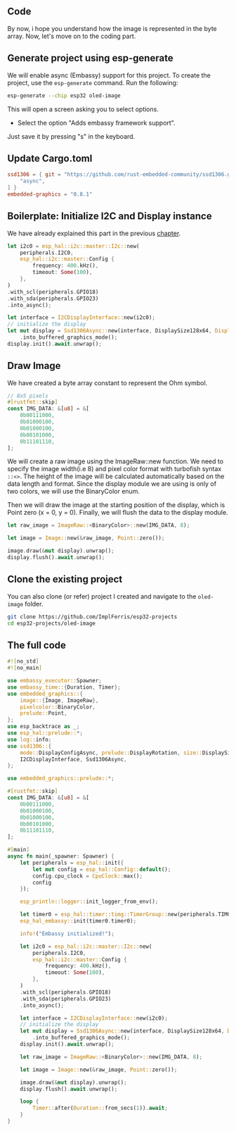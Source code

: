 ## Code

By now, i hope you understand how the image is represented in the byte array. Now, let's move on to the coding part.

## Generate project using esp-generate
We will enable async (Embassy) support for this project.  To create the project, use the `esp-generate` command. Run the following:

```sh
esp-generate --chip esp32 oled-image
```

This will open a screen asking you to select options. 

- Select the option "Adds embassy framework support".

Just save it by pressing "s" in the keyboard.

## Update Cargo.toml

```toml
ssd1306 = { git = "https://github.com/rust-embedded-community/ssd1306.git", rev = "f3a2f7aca421fbf3ddda45ecef0dfd1f0f12330e", features = [
    "async",
] }
embedded-graphics = "0.8.1"
```

## Boilerplate: Initialize I2C and Display instance
We have already explained this part in the previous [chapter](../hello-rust/index.md).

```rust
let i2c0 = esp_hal::i2c::master::I2c::new(
    peripherals.I2C0,
    esp_hal::i2c::master::Config {
        frequency: 400.kHz(),
        timeout: Some(100),
    },
)
.with_scl(peripherals.GPIO18)
.with_sda(peripherals.GPIO23)
.into_async();

let interface = I2CDisplayInterface::new(i2c0);
// initialize the display
let mut display = Ssd1306Async::new(interface, DisplaySize128x64, DisplayRotation::Rotate0)
    .into_buffered_graphics_mode();
display.init().await.unwrap();
```

## Draw Image

We have created a byte array constant to represent the Ohm symbol.

```rust
// 8x5 pixels
#[rustfmt::skip]
const IMG_DATA: &[u8] = &[
    0b00111000,
    0b01000100,
    0b01000100,
    0b00101000,
    0b11101110,
];
```

We will create a raw image using the ImageRaw::new function. We need to specify the image width(i.e 8) and pixel color format with turbofish syntax `::<>`. The height of the image will be calculated automatically based on the data length and format. Since the display module we are using is only of two colors, we will use the BinaryColor enum.

Then we will draw the image at the starting position of the display, which is Point zero (x = 0, y = 0). Finally, we will flush the data to the display module.

```rust
let raw_image = ImageRaw::<BinaryColor>::new(IMG_DATA, 8);

let image = Image::new(&raw_image, Point::zero());

image.draw(&mut display).unwrap();
display.flush().await.unwrap();
```

## Clone the existing project
You can also clone (or refer) project I created and navigate to the `oled-image` folder.

```sh
git clone https://github.com/ImplFerris/esp32-projects
cd esp32-projects/oled-image
```

## The full code
```rust
#![no_std]
#![no_main]

use embassy_executor::Spawner;
use embassy_time::{Duration, Timer};
use embedded_graphics::{
    image::{Image, ImageRaw},
    pixelcolor::BinaryColor,
    prelude::Point,
};
use esp_backtrace as _;
use esp_hal::prelude::*;
use log::info;
use ssd1306::{
    mode::DisplayConfigAsync, prelude::DisplayRotation, size::DisplaySize128x64,
    I2CDisplayInterface, Ssd1306Async,
};

use embedded_graphics::prelude::*;

#[rustfmt::skip]
const IMG_DATA: &[u8] = &[
    0b00111000,
    0b01000100,
    0b01000100,
    0b00101000,
    0b11101110,
];

#[main]
async fn main(_spawner: Spawner) {
    let peripherals = esp_hal::init({
        let mut config = esp_hal::Config::default();
        config.cpu_clock = CpuClock::max();
        config
    });

    esp_println::logger::init_logger_from_env();

    let timer0 = esp_hal::timer::timg::TimerGroup::new(peripherals.TIMG1);
    esp_hal_embassy::init(timer0.timer0);

    info!("Embassy initialized!");

    let i2c0 = esp_hal::i2c::master::I2c::new(
        peripherals.I2C0,
        esp_hal::i2c::master::Config {
            frequency: 400.kHz(),
            timeout: Some(100),
        },
    )
    .with_scl(peripherals.GPIO18)
    .with_sda(peripherals.GPIO23)
    .into_async();

    let interface = I2CDisplayInterface::new(i2c0);
    // initialize the display
    let mut display = Ssd1306Async::new(interface, DisplaySize128x64, DisplayRotation::Rotate0)
        .into_buffered_graphics_mode();
    display.init().await.unwrap();

    let raw_image = ImageRaw::<BinaryColor>::new(IMG_DATA, 8);

    let image = Image::new(&raw_image, Point::zero());

    image.draw(&mut display).unwrap();
    display.flush().await.unwrap();

    loop {
        Timer::after(Duration::from_secs(1)).await;
    }
}
```
